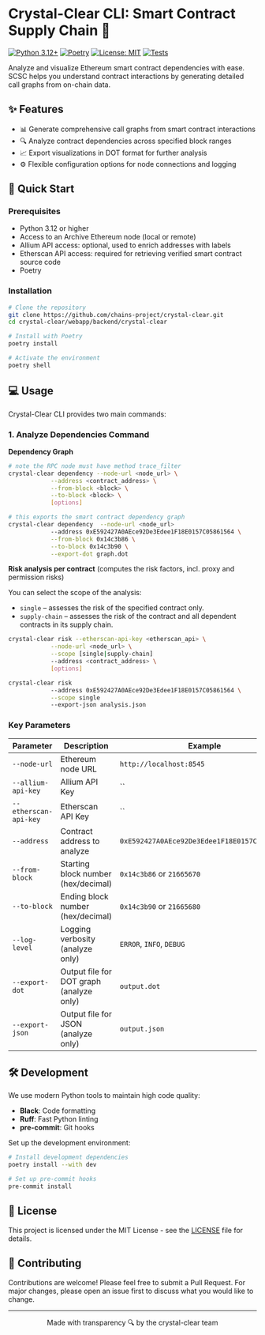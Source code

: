 # Crystal-Clear CLI: Smart Contract Supply Chain 🔗

[![Python 3.12+](https://img.shields.io/badge/python-3.12+-blue.svg)](https://www.python.org/downloads/)
[![Poetry](https://img.shields.io/badge/poetry-dependency%20manager-blue)](https://python-poetry.org/)
[![License: MIT](https://img.shields.io/badge/License-MIT-yellow.svg)](https://opensource.org/licenses/MIT)
[![Tests](https://img.shields.io/badge/Tests-passing-brightgreen.svg)](https://github.com/chains-project/crystal-clear/actions)

Analyze and visualize Ethereum smart contract dependencies with ease.
SCSC helps you understand contract interactions by generating detailed call graphs from on-chain data.

## ✨ Features

- 📊 Generate comprehensive call graphs from smart contract interactions
- 🔍 Analyze contract dependencies across specified block ranges
- 📈 Export visualizations in DOT format for further analysis
- ⚙️ Flexible configuration options for node connections and logging

## 🚀 Quick Start

### Prerequisites

- Python 3.12 or higher
- Access to an Archive Ethereum node (local or remote)
- Allium API access: optional, used to enrich addresses with labels
- Etherscan API access: required for retrieving verified smart contract source code
- Poetry

### Installation

```bash
# Clone the repository
git clone https://github.com/chains-project/crystal-clear.git
cd crystal-clear/webapp/backend/crystal-clear

# Install with Poetry
poetry install

# Activate the environment
poetry shell
```

## 💻 Usage

Crystal-Clear CLI provides two main commands:

### 1. Analyze Dependencies Command

**Dependency Graph**
```bash
# note the RPC node must have method trace_filter 
crystal-clear dependency --node-url <node_url> \
            --address <contract_address> \
            --from-block <block> \
            --to-block <block> \
            [options]

# this exports the smart contract dependency graph
crystal-clear dependency  --node-url <node_url>
            --address 0xE592427A0AEce92De3Edee1F18E0157C05861564 \
            --from-block 0x14c3b86 \
            --to-block 0x14c3b90 \
            --export-dot graph.dot
```

**Risk analysis per contract** (computes the risk factors, incl. proxy and permission risks)

You can select the scope of the analysis:
- `single` – assesses the risk of the specified contract only.
- `supply-chain` – assesses the risk of the contract and all dependent contracts in its supply chain.
```bash
crystal-clear risk --etherscan-api-key <etherscan_api> \
            --node-url <node_url> \
            --scope [single|supply-chain]
            --address <contract_address> \
            [options]

crystal-clear risk
            --address 0xE592427A0AEce92De3Edee1F18E0157C05861564 \
            --scope single
            --export-json analysis.json
```


### Key Parameters

| Parameter | Description | Example |
|-----------|-------------|---------|
| `--node-url` | Ethereum node URL | `http://localhost:8545` |
| `--allium-api-key` | Allium API Key| `` | 
| `--etherscan-api-key` | Etherscan API Key | `` |
| `--address` | Contract address to analyze | `0xE592427A0AEce92De3Edee1F18E0157C05861564` |
| `--from-block` | Starting block number (hex/decimal) | `0x14c3b86` or `21665670` |
| `--to-block` | Ending block number (hex/decimal) | `0x14c3b90` or `21665680` |
| `--log-level` | Logging verbosity (analyze only) | `ERROR`, `INFO`, `DEBUG` |
| `--export-dot` | Output file for DOT graph (analyze only) | `output.dot` |
| `--export-json` | Output file for JSON (analyze only) | `output.json` |


## 🛠️ Development

We use modern Python tools to maintain high code quality:

- **Black**: Code formatting
- **Ruff**: Fast Python linting
- **pre-commit**: Git hooks

Set up the development environment:

```bash
# Install development dependencies
poetry install --with dev

# Set up pre-commit hooks
pre-commit install
```

## 📄 License

This project is licensed under the MIT License - see the [LICENSE](LICENSE) file for details.

## 🤝 Contributing

Contributions are welcome! Please feel free to submit a Pull Request. For major changes, please open an issue first to discuss what you would like to change.

---

<div align="center">
Made with transparency 🔍 by the crystal-clear team
</div>
